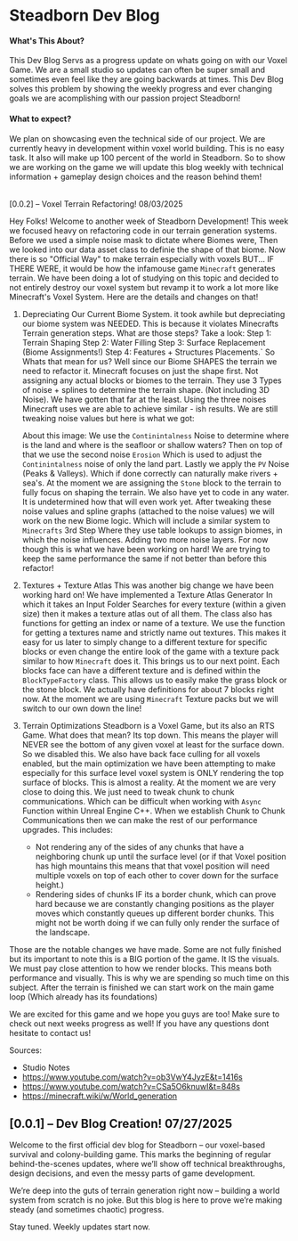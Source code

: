 # Steadborn Dev Blog

#### What's This About?

This Dev Blog Servs as a progress update on whats going on with our Voxel Game. We are a small studio so updates can often be super small and sometimes even feel like they are going backwards at times. This Dev Blog solves this problem by showing the weekly progress and ever changing goals we are acomplishing with our passion project Steadborn!

#### What to expect?

We plan on showcasing even the technical side of our project. We are currently heavy in development within voxel world building. This is no easy task. It also will make up 100 percent of the world in Steadborn. So to show we are working on the game we will update this blog weekly with technical information + gameplay design choices and the reason behind them!

###

<div style="margin-top: 2rem;"s></div>

[0.0.2] – Voxel Terrain Refactoring! <span class="tag">08/03/2025</span>

Hey Folks! Welcome to another week of Steadborn Development! This week we focused heavy on refactoring code in our terrain generation systems. Before we used a simple noise mask to dictate where Biomes were, Then we looked into our data asset class to definie the shape of that biome. Now there is so "Official Way" to make terrain especially with voxels BUT... IF THERE WERE, it would be how the infamouse game `Minecraft` generates terrain. We have been doing a lot of studying on this topic and decided to not entirely destroy our voxel system but revamp it to work a lot more like Minecraft's Voxel System. Here are the details and changes on that!

1. Depreciating Our Current Biome System.
   it took awhile but depreciating our biome system was NEEDED. This is because it violates Minecrafts Terrain generation steps. What are those steps? Take a look:
   Step 1: Terrain Shaping
   Step 2: Water Filling
   Step 3: Surface Replacement (Biome Assignments!)
   Step 4: Features + Structures Placements.`
   So Whats that mean for us? Well since our Biome SHAPES the terrain we need to refactor it. Minecraft focuses on just the shape first. Not assigning any actual blocks or biomes to the terrain. They use 3 Types of noise + splines to determine the terrain shape. (Not including 3D Noise). We have gotten that far at the least. Using the three noises Minecraft uses we are able to achieve similar - ish results. We are still tweaking noise values but here is what we got:

   About this image: We use the `Continintalness` Noise to determine where is the land and where is the seafloor or shallow waters? Then on top of that we use the second noise `Erosion` Which is used to adjust the `Continintalness` noise of only the land part. Lastly we apply the `PV` Noise (Peaks & Valleys). Which if done correctly can naturally make rivers + sea's. At the moment we are assigning the `Stone` block to the terrain to fully focus on shaping the terrain. We also have yet to code in any water. It is undetermined how that will even work yet. After tweaking these noise values and spline graphs (attached to the noise values) we will work on the new Biome logic. Which will include a similar system to `Minecrafts` 3rd Step Where they use table lookups to assign biomes, in which the noise influences. Adding two more noise layers. For now though this is what we have been working on hard! We are trying to keep the same performance the same if not better than before this refactor!

2. Textures + Texture Atlas
   This was another big change we have been working hard on! We have implemented a Texture Atlas Generator In which it takes an Input Folder Searches for every texture (within a given size) then it makes a texture atlas out of all them. The class also has functions for getting an index or name of a texture. We use the function for getting a textures name and strictly name out textures. This makes it easy for us later to simply change to a different texture for specific blocks or even change the entire look of the game with a texture pack similar to how `Minecraft` does it.
   This brings us to our next point. Each blocks face can have a different texture and is defined within the `BlockTypeFactory` class. This allows us to easily make the grass block or the stone block. We actually have definitions for about 7 blocks right now. At the moment we are using `Minecraft` Texture packs but we will switch to our own down the line!

3. Terrain Optimizations
   Steadborn is a Voxel Game, but its also an RTS Game. What does that mean? Its top down. This means the player will NEVER see the bottom of any given voxel at least for the surface down. So we disabled this. We also have back face culling for all voxels enabled, but the main optimization we have been attempting to make especially for this surface level voxel system is ONLY rendering the top surface of blocks. This is almost a reality. At the moment we are very close to doing this. We just need to tweak chunk to chunk communications. Which can be difficult when working with `Async` Function within Unreal Engine C++. When we establish Chunk to Chunk Communications then we can make the rest of our performance upgrades. This includes:
   - Not rendering any of the sides of any chunks that have a neighboring chunk up until the surface level (or if that Voxel position has high mountains this means that that voxel position will need multiple voxels on top of each other to cover down for the surface height.)
   - Rendering sides of chunks IF its a border chunk, which can prove hard because we are constantly changing positions as the player moves which constantly queues up different border chunks. This might not be worth doing if we can fully only render the surface of the landscape.

Those are the notable changes we have made. Some are not fully finished but its important to note this is a BIG portion of the game. It IS the visuals. We must pay close attention to how we render blocks. This means both performance and visually. This is why we are spending so much time on this subject. After the terrain is finished we can start work on the main game loop (Which already has its foundations)

We are excited for this game and we hope you guys are too! Make sure to check out next weeks progress as well! If you have any questions dont hesitate to contact us!

Sources:

- Studio Notes
- https://www.youtube.com/watch?v=ob3VwY4JyzE&t=1416s
- https://www.youtube.com/watch?v=CSa5O6knuwI&t=848s
- https://minecraft.wiki/w/World_generation

## [0.0.1] – Dev Blog Creation! <span class="tag">07/27/2025</span>

Welcome to the first official dev blog for Steadborn – our voxel-based survival and colony-building game. This marks the beginning of regular behind-the-scenes updates, where we’ll show off technical breakthroughs, design decisions, and even the messy parts of game development.

We’re deep into the guts of terrain generation right now – building a world system from scratch is no joke. But this blog is here to prove we’re making steady (and sometimes chaotic) progress.

Stay tuned. Weekly updates start now.
